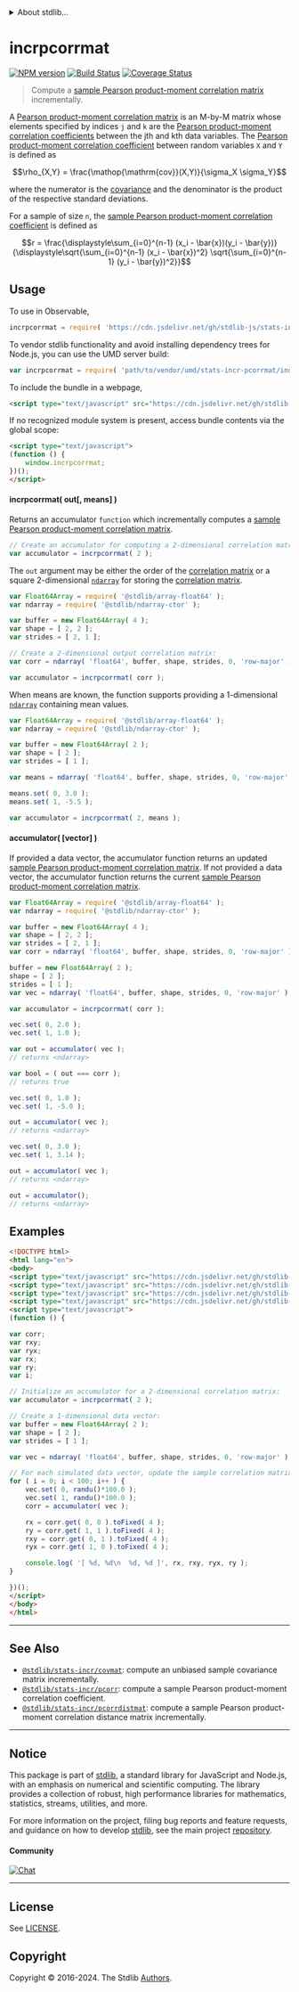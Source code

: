 <!--

@license Apache-2.0

Copyright (c) 2018 The Stdlib Authors.

Licensed under the Apache License, Version 2.0 (the "License");
you may not use this file except in compliance with the License.
You may obtain a copy of the License at

   http://www.apache.org/licenses/LICENSE-2.0

Unless required by applicable law or agreed to in writing, software
distributed under the License is distributed on an "AS IS" BASIS,
WITHOUT WARRANTIES OR CONDITIONS OF ANY KIND, either express or implied.
See the License for the specific language governing permissions and
limitations under the License.

-->


<details>
  <summary>
    About stdlib...
  </summary>
  <p>We believe in a future in which the web is a preferred environment for numerical computation. To help realize this future, we've built stdlib. stdlib is a standard library, with an emphasis on numerical and scientific computation, written in JavaScript (and C) for execution in browsers and in Node.js.</p>
  <p>The library is fully decomposable, being architected in such a way that you can swap out and mix and match APIs and functionality to cater to your exact preferences and use cases.</p>
  <p>When you use stdlib, you can be absolutely certain that you are using the most thorough, rigorous, well-written, studied, documented, tested, measured, and high-quality code out there.</p>
  <p>To join us in bringing numerical computing to the web, get started by checking us out on <a href="https://github.com/stdlib-js/stdlib">GitHub</a>, and please consider <a href="https://opencollective.com/stdlib">financially supporting stdlib</a>. We greatly appreciate your continued support!</p>
</details>

# incrpcorrmat

[![NPM version][npm-image]][npm-url] [![Build Status][test-image]][test-url] [![Coverage Status][coverage-image]][coverage-url] <!-- [![dependencies][dependencies-image]][dependencies-url] -->

> Compute a [sample Pearson product-moment correlation matrix][pearson-correlation] incrementally.

<section class="intro">

A [Pearson product-moment correlation matrix][pearson-correlation] is an M-by-M matrix whose elements specified by indices `j` and `k` are the [Pearson product-moment correlation coefficients][pearson-correlation] between the jth and kth data variables. The [Pearson product-moment correlation coefficient][pearson-correlation] between random variables `X` and `Y` is defined as

<!-- <equation class="equation" label="eq:pearson_correlation_coefficient" align="center" raw="\rho_{X,Y} = \frac{\operatorname{cov}(X,Y)}{\sigma_X \sigma_Y}" alt="Equation for the Pearson product-moment correlation coefficient."> -->

```math
\rho_{X,Y} = \frac{\mathop{\mathrm{cov}}(X,Y)}{\sigma_X \sigma_Y}
```

<!-- <div class="equation" align="center" data-raw-text="\rho_{X,Y} = \frac{\operatorname{cov}(X,Y)}{\sigma_X \sigma_Y}" data-equation="eq:pearson_correlation_coefficient">
    <img src="https://cdn.jsdelivr.net/gh/stdlib-js/stdlib@49d8cabda84033d55d7b8069f19ee3dd8b8d1496/lib/node_modules/@stdlib/stats/incr/pcorrmat/docs/img/equation_pearson_correlation_coefficient.svg" alt="Equation for the Pearson product-moment correlation coefficient.">
    <br>
</div> -->

<!-- </equation> -->

where the numerator is the [covariance][covariance] and the denominator is the product of the respective standard deviations.

For a sample of size `n`, the [sample Pearson product-moment correlation coefficient][pearson-correlation] is defined as

<!-- <equation class="equation" label="eq:sample_pearson_correlation_coefficient" align="center" raw="r = \frac{\displaystyle\sum_{i=0}^{n-1} (x_i - \bar{x})(y_i - \bar{y})}{\displaystyle\sqrt{\sum_{i=0}^{n-1} (x_i - \bar{x})^2} \sqrt{\sum_{i=0}^{n-1} (y_i - \bar{y})^2}}" alt="Equation for the sample Pearson product-moment correlation coefficient."> -->

```math
r = \frac{\displaystyle\sum_{i=0}^{n-1} (x_i - \bar{x})(y_i - \bar{y})}{\displaystyle\sqrt{\sum_{i=0}^{n-1} (x_i - \bar{x})^2} \sqrt{\sum_{i=0}^{n-1} (y_i - \bar{y})^2}}
```

<!-- <div class="equation" align="center" data-raw-text="r = \frac{\displaystyle\sum_{i=0}^{n-1} (x_i - \bar{x})(y_i - \bar{y})}{\displaystyle\sqrt{\sum_{i=0}^{n-1} (x_i - \bar{x})^2} \sqrt{\sum_{i=0}^{n-1} (y_i - \bar{y})^2}}" data-equation="eq:sample_pearson_correlation_coefficient">
    <img src="https://cdn.jsdelivr.net/gh/stdlib-js/stdlib@49d8cabda84033d55d7b8069f19ee3dd8b8d1496/lib/node_modules/@stdlib/stats/incr/pcorrmat/docs/img/equation_sample_pearson_correlation_coefficient.svg" alt="Equation for the sample Pearson product-moment correlation coefficient.">
    <br>
</div> -->

<!-- </equation> -->

</section>

<!-- /.intro -->



<section class="usage">

## Usage

To use in Observable,

```javascript
incrpcorrmat = require( 'https://cdn.jsdelivr.net/gh/stdlib-js/stats-incr-pcorrmat@v0.2.1-umd/browser.js' )
```

To vendor stdlib functionality and avoid installing dependency trees for Node.js, you can use the UMD server build:

```javascript
var incrpcorrmat = require( 'path/to/vendor/umd/stats-incr-pcorrmat/index.js' )
```

To include the bundle in a webpage,

```html
<script type="text/javascript" src="https://cdn.jsdelivr.net/gh/stdlib-js/stats-incr-pcorrmat@v0.2.1-umd/browser.js"></script>
```

If no recognized module system is present, access bundle contents via the global scope:

```html
<script type="text/javascript">
(function () {
    window.incrpcorrmat;
})();
</script>
```

#### incrpcorrmat( out\[, means] )

Returns an accumulator `function` which incrementally computes a [sample Pearson product-moment correlation matrix][pearson-correlation].

```javascript
// Create an accumulator for computing a 2-dimensional correlation matrix:
var accumulator = incrpcorrmat( 2 );
```

The `out` argument may be either the order of the [correlation matrix][pearson-correlation] or a square 2-dimensional [`ndarray`][@stdlib/ndarray/ctor] for storing the [correlation matrix][pearson-correlation].

```javascript
var Float64Array = require( '@stdlib/array-float64' );
var ndarray = require( '@stdlib/ndarray-ctor' );

var buffer = new Float64Array( 4 );
var shape = [ 2, 2 ];
var strides = [ 2, 1 ];

// Create a 2-dimensional output correlation matrix:
var corr = ndarray( 'float64', buffer, shape, strides, 0, 'row-major' );

var accumulator = incrpcorrmat( corr );
```

When means are known, the function supports providing a 1-dimensional [`ndarray`][@stdlib/ndarray/ctor] containing mean values.

```javascript
var Float64Array = require( '@stdlib/array-float64' );
var ndarray = require( '@stdlib/ndarray-ctor' );

var buffer = new Float64Array( 2 );
var shape = [ 2 ];
var strides = [ 1 ];

var means = ndarray( 'float64', buffer, shape, strides, 0, 'row-major' );

means.set( 0, 3.0 );
means.set( 1, -5.5 );

var accumulator = incrpcorrmat( 2, means );
```

#### accumulator( \[vector] )

If provided a data vector, the accumulator function returns an updated [sample Pearson product-moment correlation matrix][pearson-correlation]. If not provided a data vector, the accumulator function returns the current [sample Pearson product-moment correlation matrix][pearson-correlation].

```javascript
var Float64Array = require( '@stdlib/array-float64' );
var ndarray = require( '@stdlib/ndarray-ctor' );

var buffer = new Float64Array( 4 );
var shape = [ 2, 2 ];
var strides = [ 2, 1 ];
var corr = ndarray( 'float64', buffer, shape, strides, 0, 'row-major' );

buffer = new Float64Array( 2 );
shape = [ 2 ];
strides = [ 1 ];
var vec = ndarray( 'float64', buffer, shape, strides, 0, 'row-major' );

var accumulator = incrpcorrmat( corr );

vec.set( 0, 2.0 );
vec.set( 1, 1.0 );

var out = accumulator( vec );
// returns <ndarray>

var bool = ( out === corr );
// returns true

vec.set( 0, 1.0 );
vec.set( 1, -5.0 );

out = accumulator( vec );
// returns <ndarray>

vec.set( 0, 3.0 );
vec.set( 1, 3.14 );

out = accumulator( vec );
// returns <ndarray>

out = accumulator();
// returns <ndarray>
```

</section>

<!-- /.usage -->

<section class="notes">

</section>

<!-- /.notes -->

<section class="examples">

## Examples

<!-- eslint no-undef: "error" -->

```html
<!DOCTYPE html>
<html lang="en">
<body>
<script type="text/javascript" src="https://cdn.jsdelivr.net/gh/stdlib-js/random-base-randu@umd/browser.js"></script>
<script type="text/javascript" src="https://cdn.jsdelivr.net/gh/stdlib-js/ndarray-ctor@umd/browser.js"></script>
<script type="text/javascript" src="https://cdn.jsdelivr.net/gh/stdlib-js/array-float64@umd/browser.js"></script>
<script type="text/javascript" src="https://cdn.jsdelivr.net/gh/stdlib-js/stats-incr-pcorrmat@v0.2.1-umd/browser.js"></script>
<script type="text/javascript">
(function () {

var corr;
var rxy;
var ryx;
var rx;
var ry;
var i;

// Initialize an accumulator for a 2-dimensional correlation matrix:
var accumulator = incrpcorrmat( 2 );

// Create a 1-dimensional data vector:
var buffer = new Float64Array( 2 );
var shape = [ 2 ];
var strides = [ 1 ];

var vec = ndarray( 'float64', buffer, shape, strides, 0, 'row-major' );

// For each simulated data vector, update the sample correlation matrix...
for ( i = 0; i < 100; i++ ) {
    vec.set( 0, randu()*100.0 );
    vec.set( 1, randu()*100.0 );
    corr = accumulator( vec );

    rx = corr.get( 0, 0 ).toFixed( 4 );
    ry = corr.get( 1, 1 ).toFixed( 4 );
    rxy = corr.get( 0, 1 ).toFixed( 4 );
    ryx = corr.get( 1, 0 ).toFixed( 4 );

    console.log( '[ %d, %d\n  %d, %d ]', rx, rxy, ryx, ry );
}

})();
</script>
</body>
</html>
```

</section>

<!-- /.examples -->

<!-- Section for related `stdlib` packages. Do not manually edit this section, as it is automatically populated. -->

<section class="related">

* * *

## See Also

-   <span class="package-name">[`@stdlib/stats-incr/covmat`][@stdlib/stats/incr/covmat]</span><span class="delimiter">: </span><span class="description">compute an unbiased sample covariance matrix incrementally.</span>
-   <span class="package-name">[`@stdlib/stats-incr/pcorr`][@stdlib/stats/incr/pcorr]</span><span class="delimiter">: </span><span class="description">compute a sample Pearson product-moment correlation coefficient.</span>
-   <span class="package-name">[`@stdlib/stats-incr/pcorrdistmat`][@stdlib/stats/incr/pcorrdistmat]</span><span class="delimiter">: </span><span class="description">compute a sample Pearson product-moment correlation distance matrix incrementally.</span>

</section>

<!-- /.related -->

<!-- Section for all links. Make sure to keep an empty line after the `section` element and another before the `/section` close. -->


<section class="main-repo" >

* * *

## Notice

This package is part of [stdlib][stdlib], a standard library for JavaScript and Node.js, with an emphasis on numerical and scientific computing. The library provides a collection of robust, high performance libraries for mathematics, statistics, streams, utilities, and more.

For more information on the project, filing bug reports and feature requests, and guidance on how to develop [stdlib][stdlib], see the main project [repository][stdlib].

#### Community

[![Chat][chat-image]][chat-url]

---

## License

See [LICENSE][stdlib-license].


## Copyright

Copyright &copy; 2016-2024. The Stdlib [Authors][stdlib-authors].

</section>

<!-- /.stdlib -->

<!-- Section for all links. Make sure to keep an empty line after the `section` element and another before the `/section` close. -->

<section class="links">

[npm-image]: http://img.shields.io/npm/v/@stdlib/stats-incr-pcorrmat.svg
[npm-url]: https://npmjs.org/package/@stdlib/stats-incr-pcorrmat

[test-image]: https://github.com/stdlib-js/stats-incr-pcorrmat/actions/workflows/test.yml/badge.svg?branch=v0.2.1
[test-url]: https://github.com/stdlib-js/stats-incr-pcorrmat/actions/workflows/test.yml?query=branch:v0.2.1

[coverage-image]: https://img.shields.io/codecov/c/github/stdlib-js/stats-incr-pcorrmat/main.svg
[coverage-url]: https://codecov.io/github/stdlib-js/stats-incr-pcorrmat?branch=main

<!--

[dependencies-image]: https://img.shields.io/david/stdlib-js/stats-incr-pcorrmat.svg
[dependencies-url]: https://david-dm.org/stdlib-js/stats-incr-pcorrmat/main

-->

[chat-image]: https://img.shields.io/gitter/room/stdlib-js/stdlib.svg
[chat-url]: https://app.gitter.im/#/room/#stdlib-js_stdlib:gitter.im

[stdlib]: https://github.com/stdlib-js/stdlib

[stdlib-authors]: https://github.com/stdlib-js/stdlib/graphs/contributors

[umd]: https://github.com/umdjs/umd
[es-module]: https://developer.mozilla.org/en-US/docs/Web/JavaScript/Guide/Modules

[deno-url]: https://github.com/stdlib-js/stats-incr-pcorrmat/tree/deno
[deno-readme]: https://github.com/stdlib-js/stats-incr-pcorrmat/blob/deno/README.md
[umd-url]: https://github.com/stdlib-js/stats-incr-pcorrmat/tree/umd
[umd-readme]: https://github.com/stdlib-js/stats-incr-pcorrmat/blob/umd/README.md
[esm-url]: https://github.com/stdlib-js/stats-incr-pcorrmat/tree/esm
[esm-readme]: https://github.com/stdlib-js/stats-incr-pcorrmat/blob/esm/README.md
[branches-url]: https://github.com/stdlib-js/stats-incr-pcorrmat/blob/main/branches.md

[stdlib-license]: https://raw.githubusercontent.com/stdlib-js/stats-incr-pcorrmat/main/LICENSE

[pearson-correlation]: https://en.wikipedia.org/wiki/Pearson_correlation_coefficient

[covariance]: https://en.wikipedia.org/wiki/Covariance

[@stdlib/ndarray/ctor]: https://github.com/stdlib-js/ndarray-ctor/tree/umd

<!-- <related-links> -->

[@stdlib/stats/incr/covmat]: https://github.com/stdlib-js/stats-incr-covmat/tree/umd

[@stdlib/stats/incr/pcorr]: https://github.com/stdlib-js/stats-incr-pcorr/tree/umd

[@stdlib/stats/incr/pcorrdistmat]: https://github.com/stdlib-js/stats-incr-pcorrdistmat/tree/umd

<!-- </related-links> -->

</section>

<!-- /.links -->
